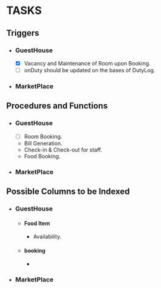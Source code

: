 # TASKS

## Triggers

- ### GuestHouse
  - [x] Vacancy and Maintenance of Room upon Booking.
  - [ ] onDuty should be updated on the bases of DutyLog.
- ### MarketPlace

## Procedures and Functions

- ### GuestHouse
  - [ ] Room Booking.
  - Bill Generation.
  - Check-in & Check-out for staff.
  - Food Booking.
- ### MarketPlace

## Possible Columns to be Indexed

- ### GuestHouse
  - #### Food Item
    - Availability.
  - #### booking
    -
- ### MarketPlace
